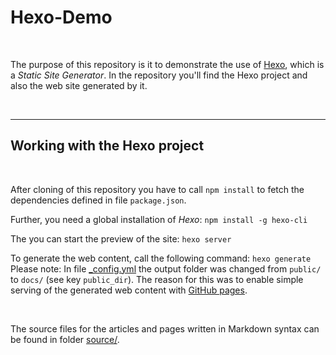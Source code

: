 # Hexo-Demo #

<br>

The purpose of this repository is it to demonstrate the use of [Hexo](https://hexo.io/), which is a *Static Site Generator*.
In the repository you'll find the Hexo project and also the web site generated by it.

<br>

----

## Working with the Hexo project ##

<br>

After cloning of this repository you have to call `npm install` to fetch the dependencies defined in file `package.json`.

Further, you need a global installation of *Hexo*: `npm install -g hexo-cli`

The you can start the preview of the site: `hexo server`

To generate the web content, call the following command: `hexo generate`
Please note: In file [_config.yml](_config.yml) the output folder was changed from `public/` to `docs/` (see key `public_dir`).
The reason for this was to enable simple serving of the generated web content with [GitHub pages](https://pages.github.com/).

<br>

The source files for the articles and pages written in Markdown syntax can be found in folder [source/](source).

